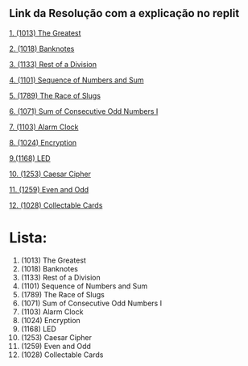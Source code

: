 # <h2> Link da Resolução com a explicação no replit </h2>

[1. (1013) The Greatest](https://replit.com/@Cosmo-AlanAlan/1-1013-The-Greatest)

[2. (1018) Banknotes](https://replit.com/@Cosmo-AlanAlan/2-1018-Banknotes)

[3. (1133) Rest of a Division](https://replit.com/@Cosmo-AlanAlan/3-1133-Rest-of-a-Division)

[4. (1101) Sequence of Numbers and Sum](https://replit.com/@Cosmo-AlanAlan/4-1101-Sequence-of-Numbers-and-Sum)

[5. (1789) The Race of Slugs](https://replit.com/@Cosmo-AlanAlan/5-1789-The-Race-of-Slugs)

[6. (1071) Sum of Consecutive Odd Numbers I](https://replit.com/@Cosmo-AlanAlan/6-1071-Sum-of-Consecutive-Odd-Numbers-I#main.php)

[7. (1103) Alarm Clock](https://replit.com/@Cosmo-AlanAlan/7-1103-Alarm-Clock#main.php)

[8. (1024) Encryption](https://replit.com/@Cosmo-AlanAlan/8-1024-Encryption#main.php)

[9.(1168) LED](https://replit.com/@Cosmo-AlanAlan/91168-LED)

[10. (1253) Caesar Cipher](https://replit.com/@Cosmo-AlanAlan/10-1253-Caesar-Cipher)

[11. (1259) Even and Odd](https://replit.com/@Cosmo-AlanAlan/11-1259-Even-and-Odd)

[12. (1028) Collectable Cards](https://replit.com/@Cosmo-AlanAlan/12-1028-Collectable-Cards)

# Lista:
1. (1013) The Greatest
2. (1018) Banknotes
3. (1133) Rest of a Division
4. (1101) Sequence of Numbers and Sum
5. (1789) The Race of Slugs
6. (1071) Sum of Consecutive Odd Numbers I
7. (1103) Alarm Clock
8. (1024) Encryption
9. (1168) LED
10. (1253) Caesar Cipher
11. (1259) Even and Odd
12. (1028) Collectable Cards
